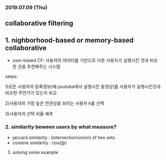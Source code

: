 ### 2019.07.09 (Thu)

## collaborative filtering

## 1. nighborhood-based or memory-based collaborative

  - user-based CF: 사용자의 데이터를 기반으로 다른 사용자가 실행시킨 것과 비슷한 것을 추천해주는 시스템

setps:

1)모든 사용자의 등록정보(예:youtube에서 실행시킨 동영상)를 사용자가 실행시킨것과 비슷한 무언가가 있는지 비교

2)사용자와 가장 높은 연관성을 보이는 사용자 k를 선택

3)사용자의 선택 비율 예측


### 2. similarity beween users by what measure?
 
   - jaccard similarity : (intersection/union) of two sets
   - consine similarity : cos(@)
  
  3. solving some example

